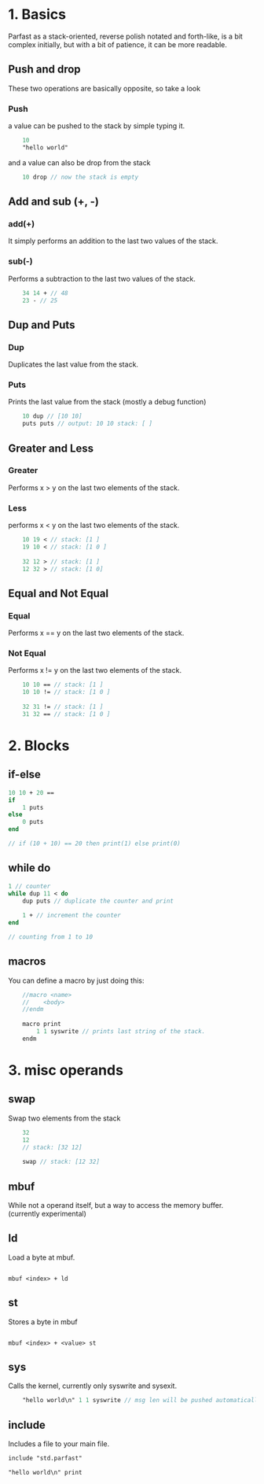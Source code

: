 # 1. Basics

Parfast as a stack-oriented, reverse polish notated and forth-like, is a bit complex initially, but with a bit of patience, it can be more readable.

## Push and drop

These two operations are basically opposite, so take a look

### Push

a value can be pushed to the stack by simple typing it.
```pascal
    10
    "hello world"
```

and a value can also be drop from the stack

```pascal
    10 drop // now the stack is empty
```

## Add and sub (+, -)

### add(+)

It simply performs an addition to the last two values of the stack.

### sub(-)

Performs a subtraction to the last two values of the stack.

```pascal
    34 14 + // 48
    23 - // 25
```

## Dup and Puts

### Dup

Duplicates the last value from the stack.

### Puts

Prints the last value from the stack (mostly a debug function)

```pascal
    10 dup // [10 10]
    puts puts // output: 10 10 stack: [ ]
```

## Greater and Less

### Greater

Performs x > y on the last two elements of the stack.

### Less

performs x < y on the last two elements of the stack.

```pascal
    10 19 < // stack: [1 ]
    19 10 < // stack: [1 0 ]
    
    32 12 > // stack: [1 ]
    12 32 > // stack: [1 0]
```

## Equal and Not Equal

### Equal

Performs x == y on the last two elements of the stack.

### Not Equal

Performs x != y on the last two elements of the stack.


```pascal
    10 10 == // stack: [1 ]
    10 10 != // stack: [1 0 ]
    
    32 31 != // stack: [1 ]
    31 32 == // stack: [1 0 ]
```

# 2. Blocks

## if-else


```pascal
10 10 + 20 ==
if
    1 puts
else
    0 puts
end

// if (10 + 10) == 20 then print(1) else print(0)

```

## while do


```pascal
1 // counter
while dup 11 < do
    dup puts // duplicate the counter and print
    
    1 + // increment the counter
end

// counting from 1 to 10
```

## macros

You can define a macro by just doing this:


```pascal
    //macro <name>
    //    <body>
    //endm
    
    macro print
        1 1 syswrite // prints last string of the stack.
    endm
```

# 3. misc operands

## swap

Swap two elements from the stack

```pascal
    32
    12
    // stack: [32 12]
    
    swap // stack: [12 32]
```

## mbuf

While not a operand itself, but a way to access the memory buffer. (currently experimental)

## ld

Load a byte at mbuf.

```

mbuf <index> + ld

```

## st

Stores a byte in mbuf

```

mbuf <index> + <value> st

```

## sys

Calls the kernel, currently only syswrite and sysexit.


```pascal
    "hello world\n" 1 1 syswrite // msg len will be pushed automatically, msg, stream, arg
```

## include

Includes a file to your main file.

```pascal
include "std.parfast"

"hello world\n" print
```
